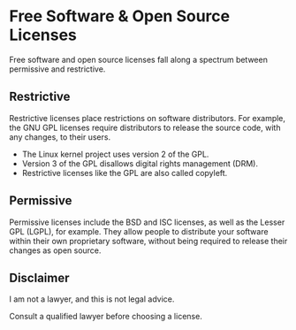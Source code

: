 # Free Software & Open Source Licenses

Free software and open source licenses fall along a spectrum between permissive
and restrictive.

## Restrictive

Restrictive licenses place restrictions on software distributors.  For example,
the GNU GPL licenses require distributors to release the source code, with any
changes, to their users.

- The Linux kernel project uses version 2 of the GPL.
- Version 3 of the GPL disallows digital rights management (DRM).
- Restrictive licenses like the GPL are also called copyleft.

## Permissive

Permissive licenses include the BSD and ISC licenses, as well as the Lesser GPL
(LGPL), for example.  They allow people to distribute your software within
their own proprietary software, without being required to release their changes
as open source.

## Disclaimer

I am not a lawyer, and this is not legal advice.

Consult a qualified lawyer before choosing a license.

